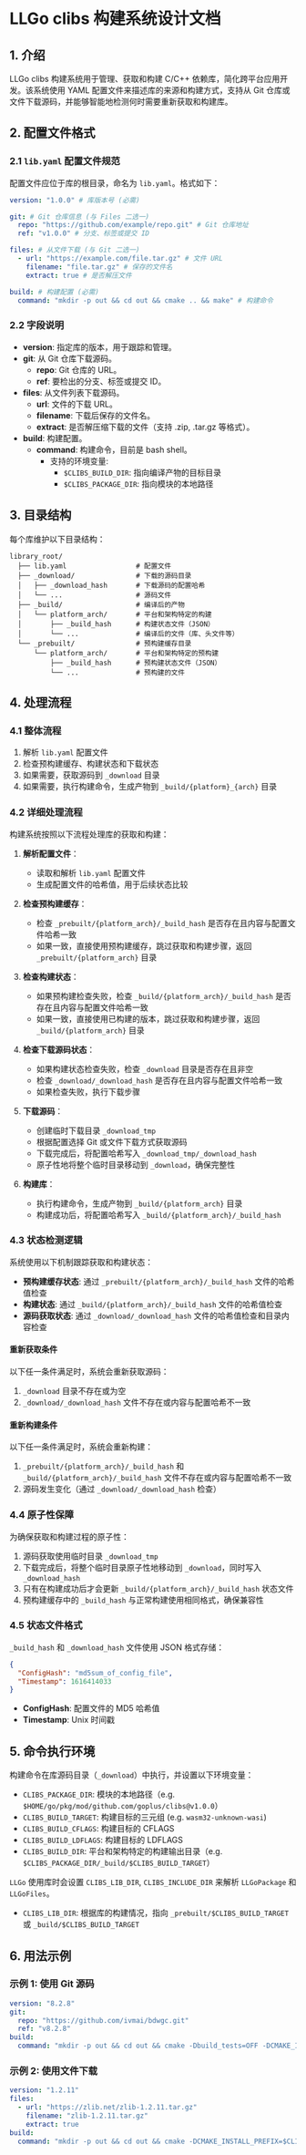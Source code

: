 # LLGo clibs 构建系统设计文档

## 1. 介绍

LLGo clibs 构建系统用于管理、获取和构建 C/C++ 依赖库，简化跨平台应用开发。该系统使用 YAML 配置文件来描述库的来源和构建方式，支持从 Git 仓库或文件下载源码，并能够智能地检测何时需要重新获取和构建库。

## 2. 配置文件格式

### 2.1 `lib.yaml` 配置文件规范

配置文件应位于库的根目录，命名为 `lib.yaml`。格式如下：

```yaml
version: "1.0.0" # 库版本号 (必需)

git: # Git 仓库信息 (与 Files 二选一)
  repo: "https://github.com/example/repo.git" # Git 仓库地址
  ref: "v1.0.0" # 分支、标签或提交 ID

files: # 从文件下载 (与 Git 二选一)
  - url: "https://example.com/file.tar.gz" # 文件 URL
    filename: "file.tar.gz" # 保存的文件名
    extract: true # 是否解压文件

build: # 构建配置 (必需)
  command: "mkdir -p out && cd out && cmake .. && make" # 构建命令
```

### 2.2 字段说明

- **version**: 指定库的版本，用于跟踪和管理。
- **git**: 从 Git 仓库下载源码。
  - **repo**: Git 仓库的 URL。
  - **ref**: 要检出的分支、标签或提交 ID。
- **files**: 从文件列表下载源码。
  - **url**: 文件的下载 URL。
  - **filename**: 下载后保存的文件名。
  - **extract**: 是否解压缩下载的文件（支持 .zip, .tar.gz 等格式）。
- **build**: 构建配置。
  - **command**: 构建命令，目前是 bash shell。
    - 支持的环境变量:
      - `$CLIBS_BUILD_DIR`: 指向编译产物的目标目录
      - `$CLIBS_PACKAGE_DIR`: 指向模块的本地路径

## 3. 目录结构

每个库维护以下目录结构：

```
library_root/
  ├── lib.yaml                 # 配置文件
  ├── _download/               # 下载的源码目录
  │   ├── _download_hash       # 下载源码的配置哈希
  │   └── ...                  # 源码文件
  ├── _build/                  # 编译后的产物
  │   └── platform_arch/       # 平台和架构特定的构建
  │       ├── _build_hash      # 构建状态文件（JSON）
  │       └── ...              # 编译后的文件（库、头文件等）
  └── _prebuilt/               # 预构建缓存目录
      └── platform_arch/       # 平台和架构特定的预构建
          ├── _build_hash      # 预构建状态文件（JSON）
          └── ...              # 预构建的文件
```

## 4. 处理流程

### 4.1 整体流程

1. 解析 `lib.yaml` 配置文件
2. 检查预构建缓存、构建状态和下载状态
3. 如果需要，获取源码到 `_download` 目录
4. 如果需要，执行构建命令，生成产物到 `_build/{platform}_{arch}` 目录

### 4.2 详细处理流程

构建系统按照以下流程处理库的获取和构建：

1. **解析配置文件**：

   - 读取和解析 `lib.yaml` 配置文件
   - 生成配置文件的哈希值，用于后续状态比较

2. **检查预构建缓存**：

   - 检查 `_prebuilt/{platform_arch}/_build_hash` 是否存在且内容与配置文件哈希一致
   - 如果一致，直接使用预构建缓存，跳过获取和构建步骤，返回 `_prebuilt/{platform_arch}` 目录

3. **检查构建状态**：

   - 如果预构建检查失败，检查 `_build/{platform_arch}/_build_hash` 是否存在且内容与配置文件哈希一致
   - 如果一致，直接使用已构建的版本，跳过获取和构建步骤，返回 `_build/{platform_arch}` 目录

4. **检查下载源码状态**：

   - 如果构建状态检查失败，检查 `_download` 目录是否存在且非空
   - 检查 `_download/_download_hash` 是否存在且内容与配置文件哈希一致
   - 如果检查失败，执行下载步骤

5. **下载源码**：

   - 创建临时下载目录 `_download_tmp`
   - 根据配置选择 Git 或文件下载方式获取源码
   - 下载完成后，将配置哈希写入 `_download_tmp/_download_hash`
   - 原子性地将整个临时目录移动到 `_download`，确保完整性

6. **构建库**：
   - 执行构建命令，生成产物到 `_build/{platform_arch}` 目录
   - 构建成功后，将配置哈希写入 `_build/{platform_arch}/_build_hash`

### 4.3 状态检测逻辑

系统使用以下机制跟踪获取和构建状态：

- **预构建缓存状态**: 通过 `_prebuilt/{platform_arch}/_build_hash` 文件的哈希值检查
- **构建状态**: 通过 `_build/{platform_arch}/_build_hash` 文件的哈希值检查
- **源码获取状态**: 通过 `_download/_download_hash` 文件的哈希值检查和目录内容检查

#### 重新获取条件

以下任一条件满足时，系统会重新获取源码：

1. `_download` 目录不存在或为空
2. `_download/_download_hash` 文件不存在或内容与配置哈希不一致

#### 重新构建条件

以下任一条件满足时，系统会重新构建：

1. `_prebuilt/{platform_arch}/_build_hash` 和 `_build/{platform_arch}/_build_hash` 文件不存在或内容与配置哈希不一致
2. 源码发生变化（通过 `_download/_download_hash` 检查）

### 4.4 原子性保障

为确保获取和构建过程的原子性：

1. 源码获取使用临时目录 `_download_tmp`
2. 下载完成后，将整个临时目录原子性地移动到 `_download`，同时写入 `_download_hash`
3. 只有在构建成功后才会更新 `_build/{platform_arch}/_build_hash` 状态文件
4. 预构建缓存中的 `_build_hash` 与正常构建使用相同格式，确保兼容性

### 4.5 状态文件格式

`_build_hash` 和 `_download_hash` 文件使用 JSON 格式存储：

```json
{
  "ConfigHash": "md5sum_of_config_file",
  "Timestamp": 1616414033
}
```

- **ConfigHash**: 配置文件的 MD5 哈希值
- **Timestamp**: Unix 时间戳

## 5. 命令执行环境

构建命令在库源码目录（`_download`）中执行，并设置以下环境变量：

- `CLIBS_PACKAGE_DIR`: 模块的本地路径（e.g. `$HOME/go/pkg/mod/github.com/goplus/clibs@v1.0.0`）
- `CLIBS_BUILD_TARGET`: 构建目标的三元组 (e.g. `wasm32-unknown-wasi`)
- `CLIBS_BUILD_CFLAGS`: 构建目标的 CFLAGS
- `CLIBS_BUILD_LDFLAGS`: 构建目标的 LDFLAGS
- `CLIBS_BUILD_DIR`: 平台和架构特定的构建输出目录（e.g. `$CLIBS_PACKAGE_DIR/_build/$CLIBS_BUILD_TARGET`）

`LLGo` 使用库时会设置 `CLIBS_LIB_DIR`, `CLIBS_INCLUDE_DIR` 来解析 `LLGoPackage` 和 `LLGoFiles`。

- `CLIBS_LIB_DIR`: 根据库的构建情况，指向 `_prebuilt/$CLIBS_BUILD_TARGET` 或 `_build/$CLIBS_BUILD_TARGET`

## 6. 用法示例

### 示例 1: 使用 Git 源码

```yaml
version: "8.2.8"
git:
  repo: "https://github.com/ivmai/bdwgc.git"
  ref: "v8.2.8"
build:
  command: "mkdir -p out && cd out && cmake -Dbuild_tests=OFF -DCMAKE_INSTALL_PREFIX=$CLIBS_BUILD_DIR .. && cmake --build . && cmake --install ."
```

### 示例 2: 使用文件下载

```yaml
version: "1.2.11"
files:
  - url: "https://zlib.net/zlib-1.2.11.tar.gz"
    filename: "zlib-1.2.11.tar.gz"
    extract: true
build:
  command: "mkdir -p out && cd out && cmake -DCMAKE_INSTALL_PREFIX=$CLIBS_BUILD_DIR .. && make && make install"
```

